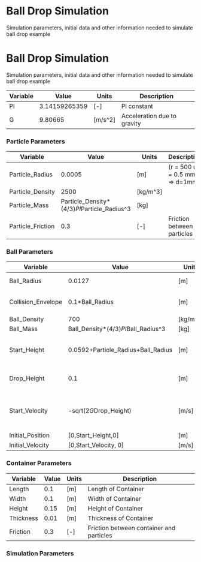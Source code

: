 Ball Drop Simulation
=========

Simulation parameters, initial data and other information needed to simulate ball drop example



Ball Drop Simulation
=========

Simulation parameters, initial data and other information needed to simulate ball drop example

| Variable           | Value                               | Units    | Description                                 |
|--------------------|-------------------------------------|----------|---------------------------------------------|
| PI                 | 3.14159265359                       | [-]      | PI constant                                 |
| G                  | 9.80665                             | [m/s^2]  | Acceleration due to gravity                 |

### Particle Parameters

| Variable           	| Value                                       	| Units    	| Description                                 	|
|--------------------	|---------------------------------------------	|----------	|---------------------------------------------	|
| Particle_Radius    	| 0.0005                                      	| [m]      	| (r = 500 um = 0.5 mm => d=1mm)              	|   	|
| Particle_Density   	| 2500                                        	| [kg/m^3] 	|                                             	|   	|
| Particle_Mass      	| Particle_Density*(4/3)*PI*Particle_Radius^3 	| [kg]     	|                                             	|   	|
| Particle_Friction  	| 0.3                                         	| [-]      	| Friction between particles                  	|

### Ball Parameters

| Variable           | Value                               | Units    | Description                                 |
|--------------------|-------------------------------------|----------|---------------------------------------------|
| Ball_Radius        | 0.0127                              | [m]      | (d=2.54 cm = 1 in)                          |
| Collision_Envelope | 0.1*Ball_Radius                     | [m]      | Used to prevent tunneling                   |
| Ball_Density       | 700                                 | [kg/m^3] |                                             |
| Ball_Mass          | Ball_Density*(4/3)*PI*Ball_Radius^3 | [kg]     |                                             |
| Start_Height       | 0.0592+Particle_Radius+Ball_Radius  | [m]      | Starting height of the ball in simulation   |
| Drop_Height        | 0.1                                 | [m]      | Physical height of ball                     |
| Start_Velocity     | -sqrt(2*G*Drop_Height)              | [m/s]    | Initial velocity computed from start height |
| Initial_Position   | [0,Start_Height,0]                  | [m]      |                                             |
| Initial_Velocity   | [0,Start_Velocity, 0]               | [m/s]    |                                             |

### Container Parameters

| Variable  	| Value 	| Units 	| Description                              	|
|-----------	|-------	|-------	|------------------------------------------	|
| Length    	| 0.1   	| [m]   	| Length of Container                      	|
| Width     	| 0.1   	| [m]   	| Width of Container                       	|
| Height    	| 0.15  	| [m]   	| Height of Container                      	|
| Thickness 	| 0.01  	| [m]   	| Thickness of Container                   	|
| Friction  	| 0.3   	| [-]   	| Friction between container and particles 	|

### Simulation Parameters